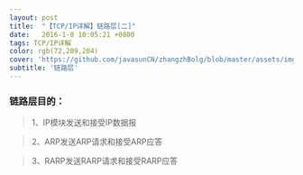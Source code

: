 ```yaml
---
layout: post
title:  "【TCP/IP详解】链路层[二]"
date:   2016-1-8 10:05:21 +0800
tags: TCP/IP详解
color: rgb(72,209,204)
cover: 'https://github.com/javasunCN/zhangzhBolg/blob/master/assets/img/tcp_ip/TCP_IP_model.png?raw=true'
subtitle: '链路层'
---
```


### 链路层目的：

> 1、IP模块发送和接受IP数据报

> 2、ARP发送ARP请求和接受ARP应答

> 3、RARP发送RARP请求和接受RARP应答






